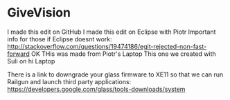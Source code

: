 GiveVision
==========
I made this edit on GitHub
I made this edit on Eclipse with Piotr
Important info for those if Eclipse doesnt work: http://stackoverflow.com/questions/19474186/egit-rejected-non-fast-forward
OK THis was made from Piotr's Laptop
This one we created with Suli on hi Laptop


There is a link to downgrade your glass firmware to XE11 so that we can run Railgun and launch third party applications: https://developers.google.com/glass/tools-downloads/system

